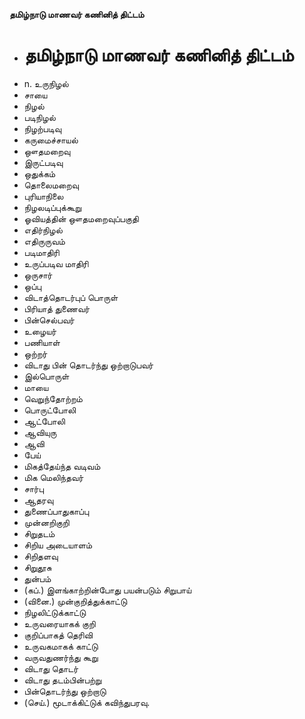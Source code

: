 **தமிழ்நாடு மாணவர் கணினித் திட்டம்**
- # தமிழ்நாடு மாணவர் கணினித் திட்டம்
- n. உருநிழல்
- சாயை
- நிழல்
- படிநிழல்
- நிழற்படிவு
- கருமைச்சாயல்
- ஔதமறைவு
- இருட்படிவு
- ஒதுக்கம்
- தொலைமறைவு
- புரியாநிலை
- நிழலடிப்புக்கூறு
- ஓவியத்தின் ஔதமறைவுப்பகுதி
- எதிர்நிழல்
- எதிருருவம்
- படிமாதிரி
- உருப்படிவ மாதிரி
- ஒருசார்
- ஒப்பு
- விடாத்தொடர்புப் பொருள்
- பிரியாத் துணைவர்
- பின்செல்பவர்
- உழையர்
- பணியாள்
- ஒற்றர்
- விடாது பின் தொடர்ந்து ஒற்றாடுபவர்
- இல்பொருள்
- மாயை
- வெறுந்தோற்றம்
- பொருட்போலி
- ஆட்போலி
- ஆவியுரு
- ஆவி
- பேய்
- மிகத்தேய்ந்த வடிவம்
- மிக மெலிந்தவர்
- சார்பு
- ஆதரவு
- துணைப்பாதுகாப்பு
- முன்னறிகுறி
- சிறுதடம்
- சிறிய அடையாளம்
- சிறிதளவு
- சிறுதூசு
- துன்பம்
- (கப்.) இளங்காற்றின்போது பயன்படும் சிறுபாய்
- (வினை.) முன்குறித்துக்காட்டு
- நிழலிட்டுக்காட்டு
- உருவரையாகக் குறி
- குறிப்பாகத் தெரிவி
- உருவகமாகக் காட்டு
- வருவதுணர்ந்து கூறு
- விடாது தொடர்
- விடாது தடம்பின்பற்று
- பின்தொடர்ந்து ஒற்றாடு
- (செய்.) மூடாக்கிட்டுக் கவிந்துபரவு.

